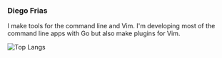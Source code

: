 ### Diego Frias

I make tools for the command line and Vim. I'm developing most of the command line apps with Go but also make plugins for Vim.

![Top Langs](https://github-readme-stats.vercel.app/api/top-langs/?username=dzfrias&theme=github_dark&custom_title=5%20Most%20Used%20Languages)
